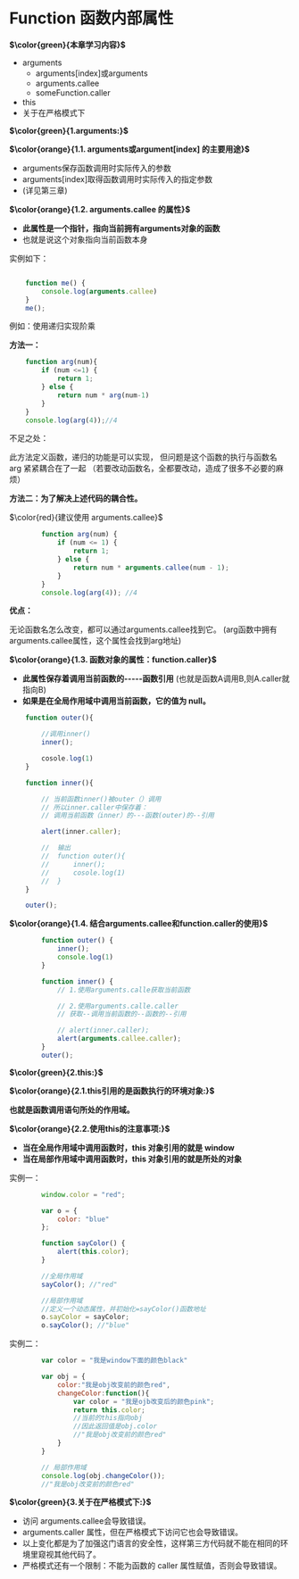 # Function 函数内部属性

**$\color{green}{本章学习内容}$**

- arguments
  - arguments[index]或arguments
  - arguments.callee
  - someFunction.caller
- this
- 关于在严格模式下

**$\color{green}{1.arguments:}$**

**$\color{orange}{1.1. arguments或argument[index] 的主要用途}$**

- arguments保存函数调用时实际传入的参数
- arguments[index]取得函数调用时实际传入的指定参数
- (详见第三章)

**$\color{orange}{1.2. arguments.callee 的属性}$**

- **此属性是一个指针，指向当前拥有arguments对象的函数**
- 也就是说这个对象指向当前函数本身

实例如下：

```javascript

    function me() {
        console.log(arguments.callee)
    }
    me();
```

例如：使用递归实现阶乘

**方法一：**

```javascript
    function arg(num){
        if (num <=1) {
            return 1;
        } else {
            return num * arg(num-1)
        }
    }
    console.log(arg(4));//4
```

不足之处：

此方法定义函数，递归的功能是可以实现，
但问题是这个函数的执行与函数名 arg 紧紧耦合在了一起
（若要改动函数名，全都要改动，造成了很多不必要的麻烦）

**方法二：为了解决上述代码的耦合性。**

$\color{red}{建议使用 arguments.callee}$

```javascript
        function arg(num) {
            if (num <= 1) {
                return 1;
            } else {
                return num * arguments.callee(num - 1);
            }
        }
        console.log(arg(4)); //4
```

**优点：**

无论函数名怎么改变，都可以通过arguments.callee找到它。
(arg函数中拥有arguments.callee属性，这个属性会找到arg地址)

**$\color{orange}{1.3. 函数对象的属性：function.caller}$**

- **此属性保存着调用当前函数的-----函数引用**
  (也就是函数A调用B,则A.caller就指向B)
- **如果是在全局作用域中调用当前函数，它的值为 null。**

```javascript
    function outer(){

        //调用inner()
        inner();

        cosole.log(1)
    }

    function inner(){

        // 当前函数inner()被outer（）调用
        // 所以inner.caller中保存着：
        // 调用当前函数（inner）的---函数(outer)的--引用

        alert(inner.caller);

        //  输出
        //  function outer(){
        //      inner();
        //      cosole.log(1)
        //  }  
    }

    outer();
```

**$\color{orange}{1.4. 结合arguments.callee和function.caller的使用}$**

```javascript
        function outer() {
            inner();
            console.log(1)
        }

        function inner() {
            // 1.使用arguments.calle获取当前函数

            // 2.使用arguments.calle.caller
            // 获取--调用当前函数的--函数的--引用

            // alert(inner.caller);
            alert(arguments.callee.caller);
        }
        outer();
```

**$\color{green}{2.this:}$**

**$\color{orange}{2.1.this引用的是函数执行的环境对象:}$**

**也就是函数调⽤语句所处的作⽤域。**

**$\color{orange}{2.2.使用this的注意事项:}$**

- **当在全局作用域中调用函数时，this 对象引用的就是 window**
- **当在局部作用域中调用函数时，this 对象引用的就是所处的对象**

实例一：

```javascript
        window.color = "red";

        var o = {
            color: "blue"
        };

        function sayColor() {
            alert(this.color);
        }

        //全局作用域
        sayColor(); //"red"

        //局部作用域
        //定义一个动态属性，并初始化=sayColor()函数地址
        o.sayColor = sayColor;
        o.sayColor(); //"blue"
```

实例二：

```javascript
        var color = "我是window下面的颜色black"

        var obj = {
            color:"我是obj改变前的颜色red",
            changeColor:function(){
                var color = "我是ojb改变后的颜色pink";
                return this.color;
                //当前的this指向obj
                //因此返回值是obj.color
                //"我是obj改变前的颜色red"
            }
        }

        // 局部作用域
        console.log(obj.changeColor());
        //"我是obj改变前的颜色red"
```

**$\color{green}{3.关于在严格模式下:}$**

- 访问 arguments.callee会导致错误。
- arguments.caller 属性，但在严格模式下访问它也会导致错误。
- 以上变化都是为了加强这门语言的安全性，这样第三方代码就不能在相同的环境里窥视其他代码了。
- 严格模式还有一个限制：不能为函数的 caller 属性赋值，否则会导致错误。

